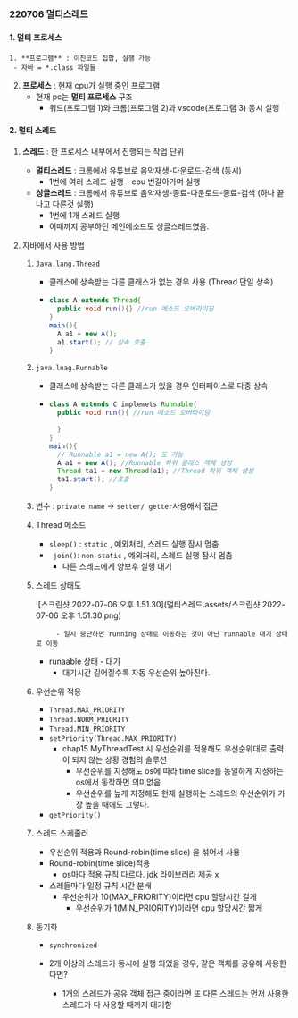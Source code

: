 ### 220706 멀티스레드
#### 1. 멀티 프로세스

 	1. **프로그램** : 이진코드 집합, 실행 가능 
     - 자바 = *.class 파일들

2. **프로세스** : 현재 cpu가 실행 중인 프로그램
   - 현재 pc는 **멀티 프로세스** 구조
     - 워드(프로그램 1)와 크롬(프로그램 2)과 vscode(프로그램 3) 동시 실행

#### 2. 멀티 스레드

 1. **스레드** : 한 프로세스 내부에서 진행되는 작업 단위

    - **멀티스레드** : 크롬에서 유튜브로 음악재생-다운로드-검색 (동시)
      - 1번에 여러 스레드 실행 - cpu 번갈아가며 실행
    - **싱글스레드** : 크롬에서 유튜브로 음악재생-종료-다운로드-종료-검색 (하나 끝나고 다른것 실행)
      - 1번에 1개 스레드 실행
      - 이때까지 공부하던 메인메소드도 싱글스레드였음.

 2. 자바에서 사용 방법

    1. `Java.lang.Thread`

       - 클래스에 상속받는 다른 클래스가 없는 경우 사용 (Thread 단일 상속)

       - ```java
         class A extends Thread{ 
           public void run(){} //run 메소드 오버라이딩
         }
         main(){
           A a1 = new A();
           a1.start(); // 상속 호출 
         }
         ```

       

    2. `java.lnag.Runnable`

       - 클래스에 상속받는 다른 클래스가 있을 경우 인터페이스로 다중 상속

       - ```java
         class A extends C implemets Runnable{
           public void run(){ //run 메소드 오버라이딩
             
           }
         }
         main(){
           // Runnable a1 = new A(); 도 가능
           A a1 = new A(); //Runnable 하위 클래스 객체 생성
           Thread ta1 = new Thread(a1); //Thread 하위 객체 생성
           ta1.start(); //호출
         }
         ```

    3. 변수 : `private name` -> `setter/ getter`사용해서 접근

    4. Thread 메소드 

       - `sleep()` : `static` , 예외처리, 스레드 실행 잠시 멈춤
       - ` join()`: `non-static` , 예외처리, 스레드 실행 잠시 멈춤 
         - 다른 스레드에게 양보후 실행 대기

    5. 스레드 상태도 

       ![스크린샷 2022-07-06 오후 1.51.30](멀티스레드.assets/스크린샷 2022-07-06 오후 1.51.30.png)

       			- 일시 중단하면 running 상태로 이동하는 것이 아닌 runnable 대기 상태로 이동
          - runaable 상태 - 대기 
            - 대기시간 길어질수록 자동 우선순위 높아진다.

    6. 우선순위 적용

       - `Thread.MAX_PRIORITY`
       - `Thread.NORM_PRIORITY`
       - `Thread.MIN_PRIORITY`
       - `setPriority(Thread.MAX_PRIORITY)`
         - chap15 MyThreadTest 시 우선순위를 적용해도 우선순위대로 출력이 되지 않는 상황 경험의 솔루션
           - 우선순위를 지정해도 os에 따라 time slice를 동일하게 지정하는 os에서 동작하면 의미없음
           - 우선순위를 높게 지정해도 현재 실행하는 스레드의 우선순위가 가장 높을 때에도 그렇다.
       - `getPriority()`

    7. 스레드 스케줄러

       - 우선순위 적용과 Round-robin(time slice) 을 섞어서 사용
       - Round-robin(time slice)적용  
         - os마다 적용 규칙 다르다. jdk 라이브러리 제공 x
       - 스레들마다 일정 규칙 시간 분배
         - 우선순위가 10(MAX_PRIORITY)이라면 cpu 할당시간 길게
           - 우선순위가 1(MIN_PRIORITY)이라면 cpu 할당시간 짧게

    8. 동기화

       - `synchronized`  

       - 2개 이상의 스레드가 동시에 실행 되었을 경우, 같은 객체를 공유해 사용한다면?

         - 1개의 스레드가 공유 객체 접근 중이라면 또 다른 스레드는 먼저 사용한 스레드가 다 사용할 때까지 대기함

           